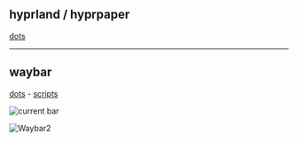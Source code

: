 ## hyprland / hyprpaper
[dots](dotfiles/hypr)

-----------------


## waybar
[dots](dotfiles/waybar) - [scripts](scripts/waybar)

![current bar](https://github.com/MajorMuff/arch-hypr/assets/28758783/f1b8e462-013a-47b9-8f54-58279c45b242)

![Waybar2](https://github.com/MajorMuff/arch-hypr/assets/28758783/5b058488-9edb-4b76-990a-2f9934047eaf)
